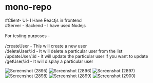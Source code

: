 # mono-repo

#Client- UI- I Have Reactjs in frontend   <br/>
#Server - Backend - I have used Nodejs <br/><br/>
For testing purposes - <br /> <br/>
/createUser - This will create a new user <br/>
/deleteUser/:id - It will delete a particular user from the list   <br/>
/updateUser/:id - It will update the particular user if you want to update   <br/>
/getUser/:id - It will display a particular user    <br/>



![Screenshot (2895)](https://github.com/Aman2907/mono-repo/assets/74008888/116b64d6-06c6-45f9-829a-cecfa6c74c87)
![Screenshot (2896)](https://github.com/Aman2907/mono-repo/assets/74008888/bad6b5d6-408f-46b5-958b-d90e300d3e3e)
![Screenshot (2897)](https://github.com/Aman2907/mono-repo/assets/74008888/8e3fd669-8040-4420-9bda-1c168387ff31)
![Screenshot (2898)](https://github.com/Aman2907/mono-repo/assets/74008888/eacfac41-69e8-4e46-a6c7-70e0a02ce49e)
![Screenshot (2899)](https://github.com/Aman2907/mono-repo/assets/74008888/1092261f-fa04-45f8-b7b6-8349ac0864d6)
![Screenshot (2900)](https://github.com/Aman2907/mono-repo/assets/74008888/602d073c-3cc7-4997-b1e0-1c9c9c3a4f87)
